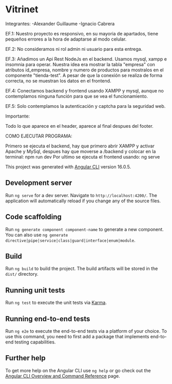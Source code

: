 # Vitrinet

Integrantes:
-Alexander Guillaume
-Ignacio Cabrera

EF.1: Nuestro proyecto es responsivo, en su mayoria de apartados, tiene pequeños errores a la hora de adaptarse al modo celular.

EF.2: No consideramos ni rol admin ni usuario para esta entrega.

EF.3: Añadimos un Api Rest NodeJs en el backend. Usamos mysql, xampp e insomnia para operar. Nuestra idea era mostrar la tabla "empresa" con atributos id_empresa, nombre y numero de productos para mostralos en el componente "tienda-test". A pesar de que la conexión se realiza de forma correcta, no se muestran los datos en el frontend.

EF.4: Conectamos backend y frontend usando XAMPP y mysql, aunque no contemplamos ninguna función para que se vea el funcionamiento.

EF.5: Solo contemplamos la autenticación y captcha para la seguridad web.

Importante:

Todo lo que aparece en el header, aparece al final despues del footer.



COMO EJECUTAR PROGRAMA:

Primero se ejecuta el backend, hay que primero abrir XAMPP y activar Apache y MySql, despues hay que moverse a /backend y colocar en la terminal: npm run dev
Por ultimo se ejecuta el frontend usando: ng serve




This project was generated with [Angular CLI](https://github.com/angular/angular-cli) version 16.0.5.

## Development server

Run `ng serve` for a dev server. Navigate to `http://localhost:4200/`. The application will automatically reload if you change any of the source files.

## Code scaffolding

Run `ng generate component component-name` to generate a new component. You can also use `ng generate directive|pipe|service|class|guard|interface|enum|module`.

## Build

Run `ng build` to build the project. The build artifacts will be stored in the `dist/` directory.

## Running unit tests

Run `ng test` to execute the unit tests via [Karma](https://karma-runner.github.io).

## Running end-to-end tests

Run `ng e2e` to execute the end-to-end tests via a platform of your choice. To use this command, you need to first add a package that implements end-to-end testing capabilities.

## Further help

To get more help on the Angular CLI use `ng help` or go check out the [Angular CLI Overview and Command Reference](https://angular.io/cli) page.
